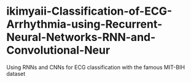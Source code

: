 # ikimyaii-Classification-of-ECG-Arrhythmia-using-Recurrent-Neural-Networks-RNN-and-Convolutional-Neur
Using RNNs and CNNs for ECG classification with the famous MIT-BIH dataset

